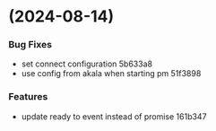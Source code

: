 #  (2024-08-14)


### Bug Fixes

* set connect configuration 5b633a8
* use config from akala when starting pm 51f3898


### Features

* update ready to event instead of promise 161b347



